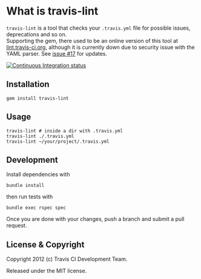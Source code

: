 # What is travis-lint

`travis-lint` is a tool that checks your `.travis.yml` file for possible issues, deprecations and so on.  
Supporting the gem, there used to be an online version of this tool at [lint.travis-ci.org](http://lint.travis-ci.org),
although it is currently down due to security issue with the YAML parser. See [issue #17](https://github.com/travis-ci/travis-lint/issues/17) for updates.

[![Continuous Integration status](https://secure.travis-ci.org/travis-ci/travis-lint.png)](http://travis-ci.org/travis-ci/travis-lint)


## Installation

    gem install travis-lint


## Usage

    travis-lint # inside a dir with .travis.yml
    travis-lint ./.travis.yml
    travis-lint ~/your/project/.travis.yml


## Development

Install dependencies with

    bundle install

then run tests with

    bundle exec rspec spec

Once you are done with your changes, push a branch and submit a pull request.


## License & Copyright

Copyright 2012 (c) Travis CI Development Team.

Released under the MIT license.
